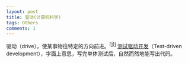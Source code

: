 ```yaml
---
layout: post
title: 驱动(计算机科学)
tags: Others
comments: 1
---
```


驱动（drive），使某事物往特定的方向前进。<sup>[[1]][1]</sup> [测试驱动开发](https://zh.wikipedia.org/wiki/测试驱动开发)（Test-driven development），字面上意思，写完单体测试后，自然而然地能写出代码。

[1]: https://www.lexico.com/en/definition/drive	"drive - lexico"

